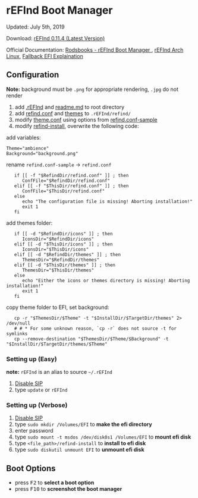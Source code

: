 # rEFInd Boot Manager

Updated: July 5th, 2019

Download:
[rEFInd 0.11.4 (Latest Version)](https://sourceforge.net/projects/refind/files/)

Official Documentation:
[Rodsbooks - rEFInd Boot Manager ](https://www.rodsbooks.com/refind/),
[rEFInd Arch Linux](https://wiki.archlinux.org/index.php/REFInd),
[Fallback EFI Explaination](https://askubuntu.com/questions/499897/removing-fallback-efi-from-refind)

## Configuration

**Note:** background must be `.png` for appropriate rendering, `.jpg` do not
render

1. add [.rEFInd](.rEFInd) and [readme.md](readme.md) to root directory
2. add [refind.conf](refind/refind.conf) and [themes](refind/themes) to
   `.rEFInd/refind/`
3. modify [theme.conf](refind/themes/ambience/theme.conf) using options from
   [refind.conf-sample](refind/refind.conf-sample)
4. modify [refind-install](refind-install), overwrite the following code:

add variables:

```
Theme="ambience"
Background="background.png"
```

rename `refind.conf-sample` -> `refind.conf`

```
   if [[ -f "$RefindDir/refind.conf" ]] ; then
      ConfFile="$RefindDir/refind.conf"
   elif [[ -f "$ThisDir/refind.conf" ]] ; then
      ConfFile="$ThisDir/refind.conf"
   else
      echo "The configuration file is missing! Aborting installation!"
      exit 1
   fi
```

add themes folder:

```
   if [[ -d "$RefindDir/icons" ]] ; then
      IconsDir="$RefindDir/icons"
   elif [[ -d "$ThisDir/icons" ]] ; then
      IconsDir="$ThisDir/icons"
   elif [[ -d "$RefindDir/themes" ]] ; then
      ThemesDir="$RefindDir/themes"
   elif [[ -d "$ThisDir/themes" ]] ; then
      ThemesDir="$ThisDir/themes"
   else
      echo "Either the icons or themes directory is missing! Aborting installation!"
      exit 1
   fi
```

copy theme folder to EFI, set background:

```
   cp -r "$ThemesDir/$Theme" -t "$InstallDir/$TargetDir/themes" 2> /dev/null
   # # * For some unknown reason, `cp -r` does not source -t for symlinks
   cp --remove-destination "$ThemesDir/$Theme/$Background" -t "$InstallDir/$TargetDir/themes/$Theme"
```

### Setting up (Easy)

**note:** `rEFInd` is an alias to source `~/.rEFInd`

1. [Disable SIP](https://github.com/briancrink/dotfiles/tree/master/.macos#disable-sip)
2. type `update` or `rEFInd`

### Setting up (Verbose)

1. [Disable SIP](https://github.com/briancrink/dotfiles/tree/master/.macos#disable-sip)
2. type `sudo mkdir /Volumes/EFI` to **make the efi directory**
3. enter password
4. type `sudo mount -t msdos /dev/disk0s1 /Volumes/EFI` to **mount efi disk**
5. type `<file_path>/refind-install` to **install to efi disk**
6. type `sudo diskutil unmount EFI` to **unmount efi disk**

## Boot Options

- press <kbd>F2</kbd> to **select a boot option**
- press <kbd>F10</kbd> to **screenshot the boot manager**
